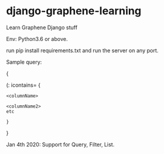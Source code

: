 # django-graphene-learning
Learn Graphene Django stuff

Env: Python3.6 or above. 

run pip install requirements.txt and run the server on any port.

Sample query: 

{

  <tableName> (<columnName>: icontains=<someString> {
  
    <columnName>
    
    <columnName2>
    etc
    
    }

}


Jan 4th 2020:
Support for Query, Filter, List. 
